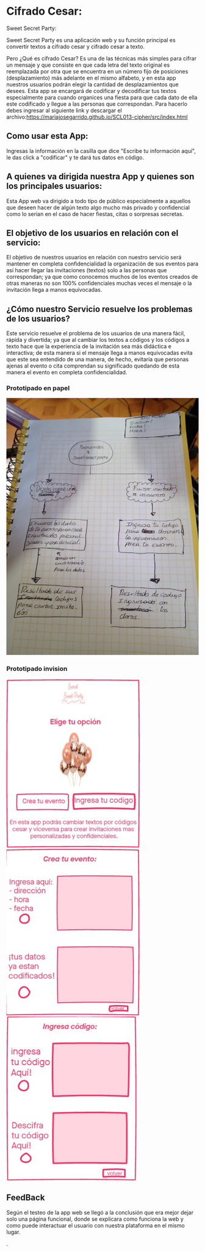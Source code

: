 # Cifrado Cesar:
Sweet Secret Party:

Sweet Secret Party es una aplicación web y su función principal es convertir textos a cifrado cesar y cifrado cesar a texto. 

Pero ¿Qué es cifrado Cesar?
Es una de las técnicas más simples para cifrar un mensaje y que consiste en que cada letra del texto original es reemplazada por otra que se encuentra en un número fijo de posiciones (desplazamiento) más adelante en el mismo alfabeto, y en esta app nuestros usuarios podrán elegir la cantidad de desplazamientos que desees.
Esta app se encargará de codificar y decodificar tus textos especialmente para cuando organices una fiesta para que cada dato de ella este codificado y llegue a las personas que correspondan.
Para hacerlo debes ingresar al siguiente link y descargar el archivo:https://mariajosegarrido.github.io/SCL013-cipher/src/index.html
 
## Como usar esta App: 
Ingresas la información en la casilla que dice "Escribe tu información aquí", le das click a "codificar" y te dará tus datos en código.


## A quienes va dirigida nuestra App y quienes son los principales usuarios:
Esta App web va dirigido a todo tipo de público especialmente a aquellos que deseen hacer de algún texto algo mucho más privado y confidencial como lo serian en el caso de hacer fiestas, citas o sorpresas secretas.

## El objetivo de los usuarios en relación con el servicio:
El objetivo de nuestros usuarios en relación con nuestro servicio será mantener en completa confidencialidad la organización de sus eventos para así hacer llegar las invitaciones (textos) solo a las personas que correspondan; ya que como conocemos muchos de los eventos creados de otras maneras no son 100% confidenciales muchas veces el mensaje o la invitación llega a manos equivocadas.


## ¿Cómo nuestro Servicio resuelve los problemas de los usuarios?
Este servicio resuelve el problema de los usuarios de una manera fácil, rápida y divertida; ya que al cambiar los textos a códigos y los códigos a texto hace que la experiencia de la invitación sea más didáctica e interactiva; de esta manera si el mensaje llega a manos equivocadas evita que este sea entendido de una manera, de hecho, evitaría que personas ajenas al evento o cita comprendan su significado quedando de esta manera el evento en completa confidencialidad.

### Prototipado en papel
![](src/prototipo_papel.jpeg)

### Prototipado invision
![](src/prototipo1.jpeg)
![](src/prototipo2.jpeg)
![](src/prototipo3.jpeg)

## FeedBack
Según el testeo de la app web se llegó a la conclusión que era mejor dejar solo una página funcional, donde se explicara como funciona la web y como puede interactuar el usuario con nuestra plataforma en el mismo lugar.

.